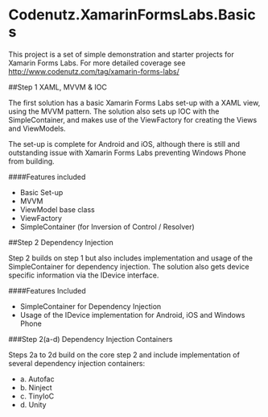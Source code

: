 # Codenutz.XamarinFormsLabs.Basics

This project is a set of simple demonstration and starter projects for Xamarin Forms Labs. For more detailed coverage see http://www.codenutz.com/tag/xamarin-forms-labs/

##Step 1 XAML, MVVM & IOC

The first solution has a basic Xamarin Forms Labs set-up with a XAML view, using the MVVM pattern. The solution also sets up IOC with the SimpleContainer, and makes use of the ViewFactory for creating the Views and ViewModels.

The set-up is complete for Android and iOS, although there is still and outstanding issue with Xamarin Forms Labs preventing Windows Phone from building.

####Features included

- Basic Set-up
- MVVM
- ViewModel base class
- ViewFactory
- SimpleContainer (for Inversion of Control / Resolver)

##Step 2 Dependency Injection

Step 2 builds on step 1 but also includes implementation and usage of the SimpleContainer for dependency injection. The solution also gets device specific information via the IDevice interface. 

####Features Included

- SimpleContainer for Dependency Injection
- Usage of the IDevice implementation for Android, iOS and Windows Phone

###Step 2(a-d) Dependency Injection Containers

Steps 2a to 2d build on the core step 2 and include implementation of several dependency injection containers:

- a. Autofac
- b. Ninject
- c. TinyIoC
- d. Unity

